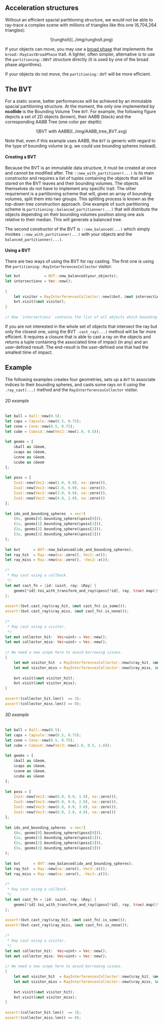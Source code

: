## Acceleration structures

Without an efficient spacial partitioning structure, we would not be able to
ray-trace a complex scene with millions of triangles like this one (6,704,264
triangles):

<center>
![rungholt](../img/rungholt.png)
</center>

If your objects can move, you may use a [broad
phase](../contact_determination/broad_phase.html) that implements the
`broad::RayCastBroadPhase` trait. A lighter, often simpler, alternative is to
use the `partitioning::DBVT` structure directly (it is used by one
of the broad phase algorithms).

If your objects do not move, the `partitioning::BVT`  will be more efficient.

## The BVT
For a static scene, better performances will be achieved by an immutable
spacial partitioning structure. At the moment, the only one implemented by
**ncollide** is the Bounding Volume Tree `BVT`. For example, the following
figure depicts a set of 2D objects (brown), their AABB (black) and the
corresponding AABB Tree (one color per depth):

<center>
![BVT with AABB](../img/AABB_tree_BVT.svg)
</center>

Note that, even if this example uses AABB, the `BVT` is generic with regard to
the type of bounding volume (e.g. we could use bounding spheres instead).

#### Creating a BVT
Because the BVT is an immutable data structure, it must be created at once and
cannot be modified after. The `::new_with_partitioner(...)` is its main
constructor and requires a list of tuples containing the objects that will be
stored on the BVT leaves and their bounding volumes. The objects themselves do
not have to implement any specific trait. The other requirement is a
partitioning scheme that will, given an array of bounding volumes, split them
into two groups. This splitting process is known as the _top-down_ tree
construction approach. One example of such partitioning scheme is
`partitioning::balanced_partitionner(...)` that will distribute the objects
depending on their bounding volumes position along one axis relative to their
median. This will generate a balanced tree.

The second constructor of the BVT is `::new_balanced(...)` which simply invokes
`::new_with_partitioner(...)` with your objects and the
`balanced_partitionner(...)`.

#### Using a BVT

There are two ways of using the BVT for ray casting. The first one is using the
`partitioning::RayInterferencesCollector` visitor:

```rust
let bvt           = BVT::new_balanced(your_objects);
let intersections = Vec::new();

{
    let visitor = RayInterferencesCollector::new(&bvt, &mut intersections);
    bvt.visit(&mut visitor);
}

// Now `intersections` contains the list of all objects which bounding volume intersects the ray.
```

If you are not interested in the whole set of objects that intersect the ray
but only the closest one, using the BVT `.cast_ray(...)` method will be far
more efficient. It requires a closure that is able to cast a ray on the
objects and returns a tuple containing the associated time of impact (in any)
and an user-defined result. The end-result is the user-defined one that had the
smallest time of impact.

## Example

The following examples creates four geometries, sets up a `BVT` to associate
indices to their bounding spheres, and casts some rays on it using the
`.ray_cast(...)` method and the `RayInterferencesCollector` visitor.

###### 2D example <div class="d2" onclick="window.open('../src/ray_bvt2d.rs')"></div>
```rust
let ball = Ball::new(0.5);
let caps = Capsule::new(0.5, 0.75);
let cone = Cone::new(0.5, 0.75);
let cube = Cuboid::new(Vec2::new(1.0, 0.5));

let geoms = [
    &ball as &Geom,
    &caps as &Geom,
    &cone as &Geom,
    &cube as &Geom
];

let poss = [
    Iso2::new(Vec2::new(1.0, 0.0), na::zero()),
    Iso2::new(Vec2::new(2.0, 0.0), na::zero()),
    Iso2::new(Vec2::new(3.0, 0.0), na::zero()),
    Iso2::new(Vec2::new(4.0, 2.0), na::zero())
];

let idx_and_bounding_spheres  = vec!(
    (0u, geoms[0].bounding_sphere(&poss[0])),
    (1u, geoms[1].bounding_sphere(&poss[1])),
    (2u, geoms[2].bounding_sphere(&poss[2])),
    (3u, geoms[3].bounding_sphere(&poss[3]))
);

let bvt      = BVT::new_balanced(idx_and_bounding_spheres);
let ray_hit  = Ray::new(na::zero(), Vec2::x());
let ray_miss = Ray::new(na::zero(), -Vec2::x());

/*
 * Ray cast using a callback.
 */
let mut cast_fn = |id: &uint, ray: &Ray| {
    geoms[*id].toi_with_transform_and_ray(&poss[*id], ray, true).map(|toi| (toi, toi))
};

assert!(bvt.cast_ray(&ray_hit, &mut cast_fn).is_some());
assert!(bvt.cast_ray(&ray_miss, &mut cast_fn).is_none());

/*
 * Ray cast using a visitor.
 */
let mut collector_hit:  Vec<uint> = Vec::new();
let mut collector_miss: Vec<uint> = Vec::new();

// We need a new scope here to avoid borrowing issues.
{
    let mut visitor_hit  = RayInterferencesCollector::new(&ray_hit, &mut collector_hit);
    let mut visitor_miss = RayInterferencesCollector::new(&ray_miss, &mut collector_miss);

    bvt.visit(&mut visitor_hit);
    bvt.visit(&mut visitor_miss);
}

assert!(collector_hit.len()  == 3);
assert!(collector_miss.len() == 0);
```

###### 3D example <div class="d3" onclick="window.open('../src/ray_bvt3d.rs')"></div>
```rust
let ball = Ball::new(0.5);
let caps = Capsule::new(0.5, 0.75);
let cone = Cone::new(0.5, 0.75);
let cube = Cuboid::new(Vec3::new(1.0, 0.5, 1.0));

let geoms = [
    &ball as &Geom,
    &caps as &Geom,
    &cone as &Geom,
    &cube as &Geom
];

let poss = [
    Iso3::new(Vec3::new(0.0, 0.0, 1.0), na::zero()),
    Iso3::new(Vec3::new(0.0, 0.0, 2.0), na::zero()),
    Iso3::new(Vec3::new(0.0, 0.0, 3.0), na::zero()),
    Iso3::new(Vec3::new(0.0, 2.0, 4.0), na::zero())
];

let idx_and_bounding_spheres  = vec!(
    (0u, geoms[0].bounding_sphere(&poss[0])),
    (1u, geoms[1].bounding_sphere(&poss[1])),
    (2u, geoms[2].bounding_sphere(&poss[2])),
    (3u, geoms[3].bounding_sphere(&poss[3]))
);

let bvt      = BVT::new_balanced(idx_and_bounding_spheres);
let ray_hit  = Ray::new(na::zero(), Vec3::z());
let ray_miss = Ray::new(na::zero(), -Vec3::z());

/*
 * Ray cast using a callback.
 */
let mut cast_fn = |id: &uint, ray: &Ray| {
    geoms[*id].toi_with_transform_and_ray(&poss[*id], ray, true).map(|toi| (toi, toi))
};

assert!(bvt.cast_ray(&ray_hit, &mut cast_fn).is_some());
assert!(bvt.cast_ray(&ray_miss, &mut cast_fn).is_none());

/*
 * Ray cast using a visitor.
 */
let mut collector_hit:  Vec<uint> = Vec::new();
let mut collector_miss: Vec<uint> = Vec::new();

// We need a new scope here to avoid borrowing issues.
{
    let mut visitor_hit  = RayInterferencesCollector::new(&ray_hit, &mut collector_hit);
    let mut visitor_miss = RayInterferencesCollector::new(&ray_miss, &mut collector_miss);

    bvt.visit(&mut visitor_hit);
    bvt.visit(&mut visitor_miss);
}

assert!(collector_hit.len()  == 3);
assert!(collector_miss.len() == 0);
```
